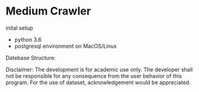 # Medium Crawler
inital setup
- python 3.6
- postgresql environment on MacOS/Linux

Datebase Structure:

Disclaimer: The development is for academic use only. The developer shall not be responsible for any consequence from the user behavior of this program.
For the use of dataset, acknowledgement would be appreciated.
